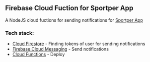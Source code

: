 ## Firebase Cloud Fuction for Sportper App
A NodeJS cloud fuctions for sending notifications for [Sportper App](https://github.com/tungnddev/sportper)

### Tech stack:
* [Cloud Firestore](https://firebase.google.com/docs/firestore) - Finding tokens of user for sending notifications
* [Firebase Cloud Messaging](https://firebase.google.com/docs/cloud-messaging) - Send notifications
* [Cloud Functions](https://firebase.google.com/docs/functions) - Deploy